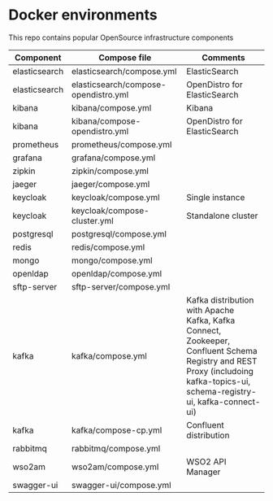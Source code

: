 # Docker environments

This repo contains popular OpenSource infrastructure components

Component      | Compose file                         | Comments
-------------- | ------------------------------------ | ----------------------------
elasticsearch  | elasticsearch/compose.yml            | ElasticSearch
elasticsearch  | elasticsearch/compose-opendistro.yml | OpenDistro for ElasticSearch
kibana         | kibana/compose.yml                   | Kibana
kibana         | kibana/compose-opendistro.yml        | OpenDistro for ElasticSearch
prometheus     | prometheus/compose.yml               |
grafana        | grafana/compose.yml                  |
zipkin         | zipkin/compose.yml                   |
jaeger         | jaeger/compose.yml                   |
keycloak       | keycloak/compose.yml                 | Single instance
keycloak       | keycloak/compose-cluster.yml         | Standalone cluster
postgresql     | postgresql/compose.yml               | 
redis          | redis/compose.yml                    | 
mongo          | mongo/compose.yml                    | 
openldap       | openldap/compose.yml                 | 
sftp-server    | sftp-server/compose.yml              | 
kafka          | kafka/compose.yml                    | Kafka distribution with Apache Kafka, Kafka Connect, Zookeeper, Confluent Schema Registry and REST Proxy (includoing kafka-topics-ui, schema-registry-ui, kafka-connect-ui)
kafka          | kafka/compose-cp.yml                 | Confluent distribution
rabbitmq       | rabbitmq/compose.yml                 |
wso2am         | wso2am/compose.yml                   | WSO2 API Manager   
swagger-ui     | swagger-ui/compose.yml               |
